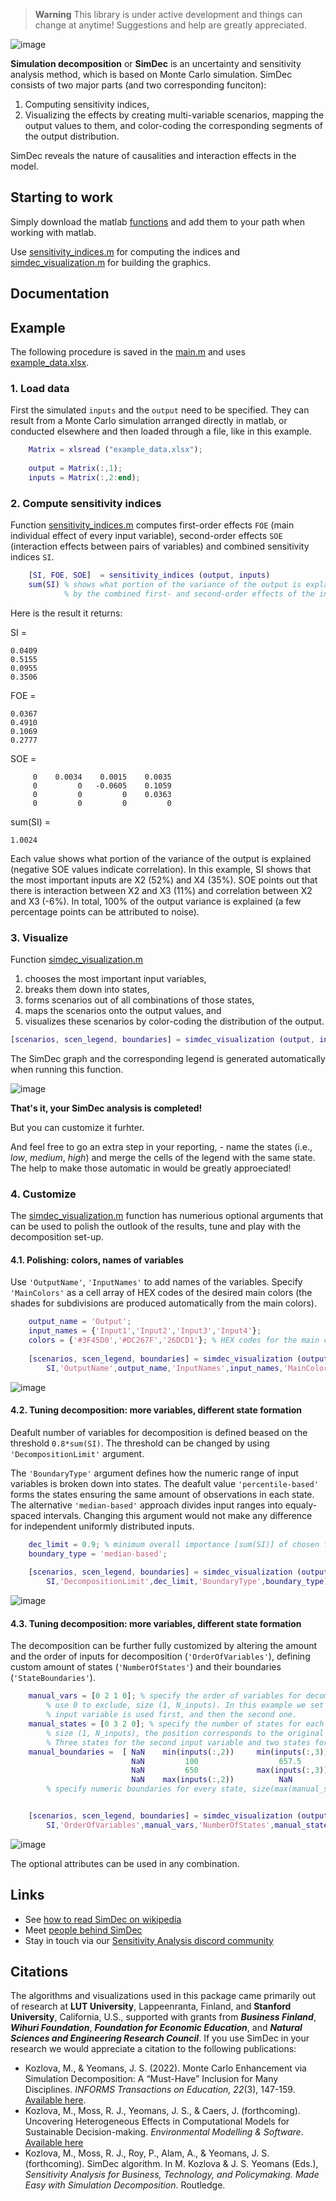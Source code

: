 > **Warning**
> This library is under active development and things can change at anytime! Suggestions and help are greatly appreciated.

![image](https://user-images.githubusercontent.com/37065157/233836694-5312496e-4ada-47cb-bc09-3bf8c00be135.png)

**Simulation decomposition** or **SimDec** is an uncertainty and sensitivity analysis method, which is based on Monte Carlo simulation. 
SimDec consists of two major parts (and two corresponding funciton):
1. Computing sensitivity indices, 
2. Visualizing the effects by creating multi-variable scenarios, mapping the output values to them, and color-coding the corresponding segments of the output distribution. 

SimDec reveals the nature of causalities and interaction effects in the model.  



## Starting to work
Simply download the matlab [functions](functions) and add them to your path when working with matlab. 

Use [sensitivity_indices.m](sensitivity_indices.m) for computing the indices and [simdec_visualization.m](simdec_visualization.m) for building the graphics.

## Documentation




## Example
The following procedure is saved in the [main.m](main.m) and uses [example_data.xlsx](example_data.xlsx).

### 1. Load data 
First the simulated `inputs` and the `output` need to be specified. They can result from a Monte Carlo simulation arranged directly in matlab, or conducted elsewhere and then loaded through a file, like in this example. 

```matlab   
    Matrix = xlsread ("example_data.xlsx");
    
    output = Matrix(:,1);
    inputs = Matrix(:,2:end);         
```


### 2. Compute sensitivity indices
Function [sensitivity_indices.m](sensitivity_indices.m) computes first-order effects `FOE` (main individual effect of every input variable), second-order effects `SOE` (interaction effects between pairs of variables) and combined sensitivity indices `SI`. 

```matlab
    [SI, FOE, SOE]  = sensitivity_indices (output, inputs)
    sum(SI) % shows what portion of the variance of the output is explained 
            % by the combined first- and second-order effects of the inputs
```
Here is the result it returns:

SI =

    0.0409
    0.5155
    0.0955
    0.3506

FOE =

    0.0367
    0.4910
    0.1069
    0.2777

SOE =

         0    0.0034    0.0015    0.0035
         0         0   -0.0605    0.1059
         0         0         0    0.0363
         0         0         0         0

sum(SI) = 

    1.0024

Each value shows what portion of the variance of the output is explained (negative SOE values indicate correlation). In this example, SI shows that the most important inputs are X2 (52%) and X4 (35%). SOE points out that there is interaction between X2 and X3 (11%) and correlation between X2 and X3 (-6%). In total, 100% of the output variance is explained (a few percentage points can be attributed to noise).


### 3. Visualize
Function [simdec_visualization.m](simdec_visualization.m) 
1. chooses the most important input variables, 
2. breaks them down into states, 
3. forms scenarios out of all combinations of those states, 
4. maps the scenarios onto the output values, and 
5. visualizes these scenarios by color-coding the distribution of the output.

```matlab
[scenarios, scen_legend, boundaries] = simdec_visualization (output, inputs, SI);
```


The SimDec graph and the corresponding legend is generated automatically when running this function. 

![image](https://github.com/Simulation-Decomposition/simdec-matlab/assets/37065157/2304f44a-05b1-4c9d-88c8-d4862ca54258)


**That's it, your SimDec analysis is completed!**

But you can customize it furhter.

And feel free to go an extra step in your reporting, - name the states (i.e., *low*, *medium*, *high*) and merge the cells of the legend with the same state. The help to make those automatic in would be greatly approeciated! 



### 4. Customize

The [simdec_visualization.m](simdec_visualization.m) function has numerious optional arguments that can be used to polish the outlook of the results, tune and play with the decomposition set-up.

#### 4.1. Polishing: colors, names of variables

Use `'OutputName'`, `'InputNames'` to add names of the variables. 
Specify `'MainColors'` as a cell array of HEX codes of the desired main colors (the shades for subdivisions are produced automatically from the main colors). 

```matlab
    output_name = 'Output';
    input_names = {'Input1','Input2','Input3','Input4'};
    colors = {'#3F45D0','#DC267F','26DCD1'}; % HEX codes for the main colors
    
    [scenarios, scen_legend, boundaries] = simdec_visualization (output, inputs,...
        SI,'OutputName',output_name,'InputNames',input_names,'MainColors',colors);
```

![image](https://github.com/Simulation-Decomposition/simdec-matlab/assets/37065157/0d9be2e4-7f8f-462d-a3cc-2e34a19f0ea4)



#### 4.2. Tuning decomposition: more variables, different state formation

Deafult number of variables for decomposition is defined beased on the threshold `0.8*sum(SI)`. The threshold can be changed by using `'DecompositionLimit'` argument.

The `'BoundaryType'` argument defines how the numeric range of input variables is broken down into states. The deafult value `'percentile-based'` forms the states ensuring the same amount of observations in each state. The alternative `'median-based'` approach divides input ranges into equaly-spaced intervals. Changing this argument would not make any difference for independent uniformly distributed inputs.


```matlab
    dec_limit = 0.9; % minimum overall importance [sum(SI)] of chosen for decomposition input variables
    boundary_type = 'median-based'; 
                                   
    [scenarios, scen_legend, boundaries] = simdec_visualization (output, inputs,...
        SI,'DecompositionLimit',dec_limit,'BoundaryType',boundary_type);
```

![image](https://github.com/Simulation-Decomposition/simdec-matlab/assets/37065157/305b660f-df12-4a78-bc34-aa61d004d760)



#### 4.3. Tuning decomposition: more variables, different state formation
The decomposition can be further fully customized by altering the amount and the order of inputs for decomposition (`'OrderOfVariables'`), defining custom amount of states (`'NumberOfStates'`) and their boundaries (`'StateBoundaries'`). 

```matlab
    manual_vars = [0 2 1 0]; % specify the order of variables for decomposition, 
        % use 0 to exclude, size (1, N_inputs). In this example we set that the third
        % input variable is used first, and then the second one.  
    manual_states = [0 3 2 0]; % specify the number of states for each variable, 
        % size (1, N_inputs), the position corresponds to the original order of inputs.
        % Three states for the second input variable and two states for the third. 
    manual_boundaries =  [ NaN    min(inputs(:,2))     min(inputs(:,3))    NaN
                           NaN         100                  657.5          NaN
                           NaN         650             max(inputs(:,3))    NaN      
                           NaN    max(inputs(:,2))          NaN            NaN]; 
        % specify numeric boundaries for every state, size(max(manual_states)+1, N_inputs).


    [scenarios, scen_legend, boundaries] = simdec_visualization (output, inputs,...
        SI,'OrderOfVariables',manual_vars,'NumberOfStates',manual_states,'StateBoundaries',manual_boundaries);
```

![image](https://github.com/Simulation-Decomposition/simdec-matlab/assets/37065157/ea3b79e1-c969-467d-a817-b23c55a01402)

The optional attributes can be used in any combination. 


## Links
- See [how to read SimDec on wikipedia](https://en.wikipedia.org/wiki/SimDec)
- Meet [people behind SimDec](https://www.simdec.fi/team)
- Stay in touch via our [Sensitivity Analysis discord community](https://discord.gg/54SFcNsZS4)


## Citations

The algorithms and visualizations used in this package came primarily out of research at **LUT University**, Lappeenranta, Finland, and **Stanford University**, California, U.S., supported with grants from ***Business Finland***, ***Wihuri Foundation***, ***Foundation for Economic Education***, and ***Natural Sciences and
Engineering Research Council***. If you use SimDec in your research we would appreciate a citation to the following publications:

- Kozlova, M., & Yeomans, J. S. (2022). Monte Carlo Enhancement via Simulation Decomposition: A “Must-Have” Inclusion for Many Disciplines. _INFORMS Transactions on Education, 22_(3), 147-159. [Available here](https://pubsonline.informs.org/doi/10.1287/ited.2019.0240).
- Kozlova, M., Moss, R. J., Yeomans, J. S., & Caers, J. (forthcoming). Uncovering Heterogeneous Effects in Computational Models for Sustainable Decision-making. _Environmental Modelling & Software_. [Available here](https://papers.ssrn.com/sol3/papers.cfm?abstract_id=4550911)
- Kozlova, M., Moss, R. J., Roy, P., Alam, A., & Yeomans, J. S. (forthcoming). SimDec algorithm. In M. Kozlova & J. S. Yeomans (Eds.), _Sensitivity Analysis for Business, Technology, and Policymaking. Made Easy with Simulation Decomposition_. Routledge.